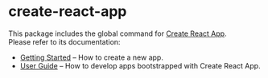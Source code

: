 # create-react-app

This package includes the global command for [Create React App](https://github.com/webstronauts/create-react-app).<br>
Please refer to its documentation:

* [Getting Started](https://github.com/webstronauts/create-react-app/blob/master/README.md#getting-started) – How to create a new app.
* [User Guide](https://github.com/webstronauts/create-react-app/blob/master/packages/react-scripts/template/README.md) – How to develop apps bootstrapped with Create React App.
